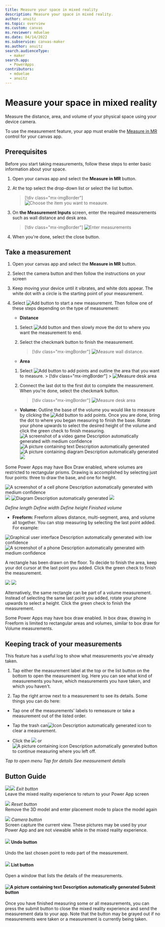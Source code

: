 ```yaml
---
title: Measure your space in mixed reality
description: Measure your space in mixed reality.
author: anuitz
ms.topic: overview
ms.custom: canvas
ms.reviewer: mduelae
ms.date: 04/14/2022
ms.subservice: canvas-maker
ms.author: anuitz
search.audienceType: 
  - maker
search.app: 
  - PowerApps
contributors:
  - mduelae
  - anuitz
---
```


# Measure your space in mixed reality

Measure the distance, area, and volume of your physical space using your device camera.

To use the measurement feature, your app must enable the  [Measure in MR](mixed-reality-component-measure-distance.md) control for your canvas app.

## Prerequisites

Before you start taking measurements, follow these steps to enter basic information about your space.

1. Open your canvas app and select the **Measure in MR** button.
2. At the top select the drop-down list or select the list button.
 
   > [!div class="mx-imgBorder"]
   > ![Choose the item you want to meaaure.](./media/mr-measurement/measure-4.png)

3. On **the Measurement Inputs** screen, enter the required measurements such as wall distance and desk area.
   
   > [!div class="mx-imgBorder"]
   > ![Enter measurements](./media/mr-measurement/measurement-inputs-5.png)

4. When you're done, select the close button.

## Take a measurement

1. Open your canvas app and select the **Measure in MR** button.

2. Select the camera button and then follow the instructions on your screen

3. Keep moving your device until it vibrates, and white dots appear. The white dot with a circle is the starting point of your measurement.

4. Select ![Add button](./media/mr-measurement/add-button-8.png) to start a new measurement. Then follow one of these steps depending on the type of measurement:

    - **Distance**
     1. Select ![Add button](./media/mr-measurement/add-button-8.png) and then slowly move the dot to where you want the measurement to end. 
     2. Select the checkmark button to finish the measurement. 
    
        > [!div class="mx-imgBorder"]
        > ![Measure wall distance.](./media/mr-measurement/distance-9.png)
      

    - **Area**
     1. Select ![Add button](./media/mr-measurement/add-button-8.png) to add points and outline the area that you want to measure.
       > [!div class="mx-imgBorder"]
       > ![Measure desk area](./media/mr-measurement/desk-area-9.png)

   2. Connect the last dot to the first dot to complete the measurement. When you're done, select the checkmark button.
       > [!div class="mx-imgBorder"]
       > ![Measure desk area](./media/mr-measurement/desk-area-9.png)



    - **Volume:** Outline the base of the volume you would like to measure by clicking the ![Add button](./media/mr-measurement/add-button-8.png) to add points. Once you are done, bring the dot to where you began measuring to finish the base. Rotate your phone upwards to select the desired height of the volume and click the green check to finish measuring. ![A screenshot of a video game Description automatically generated with medium confidence](media/image15.jpeg) ![A picture containing text Description automatically generated](media/image16.jpeg) ![A picture containing diagram Description automatically generated](media/image17.png) ![](media/image18.png)

Some Power Apps may have Box Draw enabled, where volumes are restricted to rectangular prisms. Drawing is accomplished by selecting just four points: three to draw the base, and one for height.

![A screenshot of a cell phone Description automatically generated with medium confidence](media/image19.png) ![](media/image20.png) ![Diagram Description automatically generated](media/image21.jpeg) ![](media/image22.jpeg)

*Define length Define width Define height Finished volume*

- **Freeform:** Freeform allows distance, multi-segment, area, and volume all together. You can stop measuring by selecting the last point added. For example:

![Graphical user interface Description automatically generated with low confidence](media/image23.jpeg) ![A screenshot of a phone Description automatically generated with medium confidence](media/image24.jpeg)

A rectangle has been drawn on the floor. To decide to finish the area, keep your dot cursor at the last point you added. Click the green check to finish the measurement.

![](media/image25.jpeg) ![](media/image26.jpeg)

Alternatively, the same rectangle can be part of a volume measurement. Instead of selecting the same last point you added, rotate your phone upwards to select a height. Click the green check to finish the measurement.

Some Power Apps may have box draw enabled. In box draw, drawing in Freeform is limited to rectangular areas and volumes, similar to box draw for Volume measurements.

## Keeping track of your measurements

This feature has a useful log to show what measurements you've already taken.

1.  Tap either the measurement label at the top or the list button on the bottom to open the measurement log. Here you can see what kind of measurements you have, which measurements you have taken, and which you haven't.

2.  Tap the right arrow next to a measurement to see its details. Some things you can do here:

-   Tap one of the measurements' labels to remeasure or take a measurement out of the listed order.

-   Tap the trash can![Icon Description automatically generated](media/image27.png) icon to clear a measurement.

-   Click the ![](media/image28.png) or ![A picture containing icon Description automatically generated](media/image29.png) button to continue measuring where you left off.

*Tap to open menu Tap for details See measurement details*

## Button Guide

![](media/image33.png)![](media/image34.png) *Exit button*  
Leave the mixed reality experience to return to your Power App screen

![](media/image35.png) *Reset button*  
Remove the 3D model and enter placement mode to place the model again

![](media/image1.png) *Camera button*  
Screen capture the current view. These pictures may be used by your  
Power App and are not viewable while in the mixed reality experience.

#### ![](media/image2.png) Undo button

Undo the last chosen point to redo part of the measurement.

#### ![](media/image3.png) List button

Open a window that lists the details of the measurements.

#### ![A picture containing text Description automatically generated](media/image36.png) Submit button

Once you have finished measuring some or all measurements, you can press the submit button to close the mixed reality experience and send the measurement data to your app. Note that the button may be grayed out if no measurements were taken or a measurement is currently being taken.
